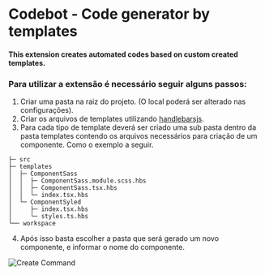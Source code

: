 # Codebot - Code generator by templates
#### This extension creates automated codes based on custom created templates.

### Para utilizar a extensão é necessário seguir alguns passos:

1. Criar uma pasta na raiz do projeto. (O local poderá ser alterado nas configurações).
2. Criar os arquivos de templates utilizando [handlebarsjs](https://handlebarsjs.com/).
3. Para cada tipo de template deverá ser criado uma sub pasta dentro da pasta templates contendo os arquivos necessários para criação de um componente. Como o exemplo a seguir.

```
├─ src
├─ templates
│  ├─ ComponentSass
│  │  ├─ ComponentSass.module.scss.hbs
│  │  ├─ ComponentSass.tsx.hbs
│  │  └─ index.tsx.hbs
│  └─ ComponentSyled
│     ├─ index.tsx.hbs
│     └─ styles.ts.hbs
└── workspace
```

4. Após isso basta escolher a pasta que será gerado um novo componente, e informar o nome do componente.

![Create Command](https://github.com/douglasgomes98/codebot/blob/main/docs/images/commands.png)
